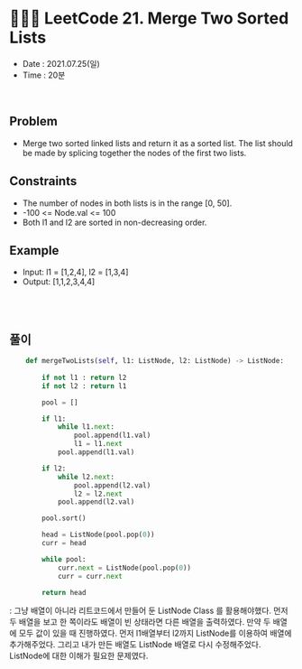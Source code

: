 # 👨🏻‍✈️ LeetCode 21. Merge Two Sorted Lists
- Date : 2021.07.25(일)
- Time : 20분
<br>

## Problem

- Merge two sorted linked lists and return it as a sorted list. The list should be made by splicing together the nodes of the first two lists.

 
## Constraints
- The number of nodes in both lists is in the range [0, 50].
- -100 <= Node.val <= 100
- Both l1 and l2 are sorted in non-decreasing order.


## Example

- Input: l1 = [1,2,4], l2 = [1,3,4]
- Output: [1,1,2,3,4,4]

<br><br>

## 풀이
```python
    def mergeTwoLists(self, l1: ListNode, l2: ListNode) -> ListNode:
        
        if not l1 : return l2
        if not l2 : return l1

        pool = []

        if l1:
            while l1.next:
                pool.append(l1.val)
                l1 = l1.next
            pool.append(l1.val)

        if l2:
            while l2.next:
                pool.append(l2.val)
                l2 = l2.next
            pool.append(l2.val)

        pool.sort()

        head = ListNode(pool.pop(0))
        curr = head

        while pool:
            curr.next = ListNode(pool.pop(0))
            curr = curr.next

        return head
```
: 그냥 배열이 아니라 리트코드에서 만들어 둔 ListNode Class 를 활용해야했다. 먼저 두 배열을 보고 한 쪽이라도 배열이 빈 상태라면 다른 배열을 출력하였다. 만약 두 배열에 모두 값이 있을 때 진행하였다. 먼저 l1배열부터 l2까지 ListNode를 이용하여 배열에 추가해주었다. 그리고 내가 만든 배열도 ListNode 배열로 다시 수정해주었다. ListNode에 대한 이해가 필요한 문제였다.